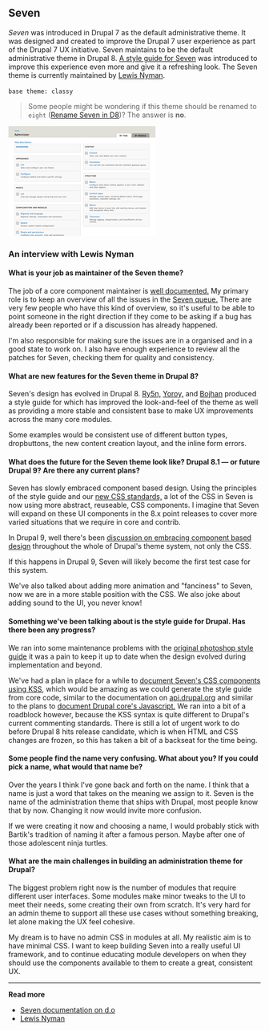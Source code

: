 ## Seven

*Seven* was introduced in Drupal 7 as the default administrative theme. It was designed and created to improve the Drupal 7 user experience as part of the Drupal 7 UX initiative. Seven maintains to be the default administrative theme in Drupal 8. [A style guide for Seven](https://groups.drupal.org/node/283223) was introduced to improve this experience even more and give it a refreshing look. The Seven theme is currently maintained by [Lewis Nyman](https://www.drupal.org/u/lewisnyman). 

`base theme: classy`

> Some people might be wondering if this theme should be renamed to `eight` ([Rename Seven in D8](https://www.drupal.org/node/1297428))? The answer is **no**.

![Seven screenshot](../img/seven.png)

### An interview with Lewis Nyman

#### What is your job as maintainer of the Seven theme?

The job of a core component maintainer is [well documented.](https://www.drupal.org/contribute/core-maintainers#component) My primary role is to keep an overview of all the issues in the [Seven queue.](https://www.drupal.org/project/issues/drupal?component=Seven+theme) There are very few people who have this kind of overview, so it's useful to be able to point someone in the right direction if they come to be asking if a bug has already been reported or if a discussion has already happened.

I'm also responsible for making sure the issues are in a organised and in a good state to work on. I also have enough experience to review all the patches for Seven, checking them for quality and consistency.

#### What are new features for the Seven theme in Drupal 8?

Seven's design has evolved in Drupal 8. [Ry5n,](https://www.drupal.org/u/ry5n) [Yoroy,](https://www.drupal.org/u/yoroy) and [Bojhan](https://www.drupal.org/u/bojhan) produced a style guide for which has improved the look-and-feel of the theme as well as providing a more stable and consistent base to make UX improvements across the many core modules.

Some examples would be consistent use of different button types, dropbuttons, the new content creation layout, and the inline form errors.

#### What does the future for the Seven theme look like? Drupal 8.1 — or future Drupal 9? Are there any current plans?

Seven has slowly embraced component based design. Using the principles of the style guide and our [new CSS standards,](https://www.drupal.org/coding-standards/css) a lot of the CSS in Seven is now using more abstract, reuseable, CSS components. I imagine that Seven will expand on these UI components in the 8.x point releases to cover more varied situations that we require in core and contrib.

In Drupal 9, well there's been [discussion on embracing component based design](https://events.drupal.org/losangeles2015/sessions/drupal-9-components-library-next-theme-system) throughout the whole of Drupal's theme system, not only the CSS.

If this happens in Drupal 9, Seven will likely become the first test case for this system.

We've also talked about adding more animation and "fanciness" to Seven, now we are in a more stable position with the CSS. We also joke about adding sound to the UI, you never know!

#### Something we've been talking about is the style guide for Drupal. Has there been any progress?

We ran into some maintenance problems with the [original photoshop style guide](https://groups.drupal.org/node/283223) it was a pain to keep it up to date when the design evolved during implementation and beyond.

We've had a plan in place for a while to [document Seven's CSS components using KSS](https://www.drupal.org/node/2404111), which would be amazing as we could generate the style guide from core code, similar to the documentation on [api.drupal.org](https://api.drupal.org) and similar to the plans to [document Drupal core's Javascript.](https://www.drupal.org/node/2182153) We ran into a bit of a roadblock however, because the KSS syntax is quite different to Drupal's current commenting standards. There is still a lot of urgent work to do before Drupal 8 hits release candidate, which is when HTML and CSS changes are frozen, so this has taken a bit of a backseat for the time being.

#### Some people find the name very confusing. What about you? If you could pick a name, what would that name be?

Over the years I think I've gone back and forth on the name. I think that a name is just a word that takes on the meaning we assign to it. Seven is the name of the administration theme that ships with Drupal, most people know that by now. Changing it now would invite more confusion.

If we were creating it now and choosing a name, I would probably stick with Bartik's tradition of naming it after a famous person. Maybe after one of those adolescent ninja turtles.

#### What are the main challenges in building an administration theme for Drupal?

The biggest problem right now is the number of modules that require different user interfaces. Some modules make minor tweaks to the UI to meet their needs, some creating their own from scratch. It's very hard for an admin theme to support all these use cases without something breaking, let alone making the UX feel cohesive.

My dream is to have no admin CSS in modules at all. My realistic aim is to have minimal CSS. I want to keep building Seven into a really useful UI framework, and to continue educating module developers on when they should use the components available to them to create a great, consistent UX.

***

**Read more**

* [Seven documentation on d.o](https://www.drupal.org/documentation/themes/seven)
* [Lewis Nyman](http://lewisnyman.co.uk/)
